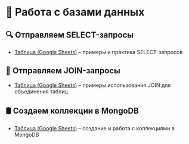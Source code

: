 # 💾 Работа с базами данных

## 🔍 Отправляем SELECT-запросы  
- [Таблица (Google Sheets)](https://docs.google.com/spreadsheets/d/1XmdrD1cBVPrsDajwsGVSWGnqk8EAJgaoLt973Omw4RE/edit?usp=sharing) – примеры и практика SELECT-запросов

## 🔗 Отправляем JOIN-запросы  
- [Таблица (Google Sheets)](https://docs.google.com/spreadsheets/d/1IdRc3xOIic7i1ppYc179ZJFxQ7X-1LhiOBPj5hcsCsc/edit?gid=0#gid=0) – примеры использования JOIN для объединения таблиц

## 🛢️ Создаем коллекции в MongoDB  
- [Таблица (Google Sheets)](https://docs.google.com/spreadsheets/d/17B8KPfLmZ2VlN3KxDmVagK447g0VdTOwmZjxX9ntPyA/edit?gid=0#gid=0) – создание и работа с коллекциями в MongoDB
